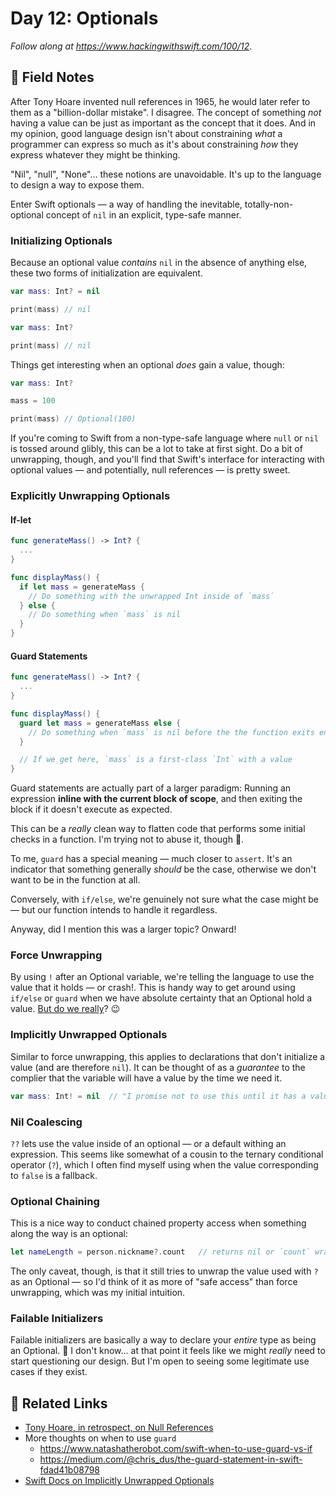 # Day 12: Optionals

_Follow along at https://www.hackingwithswift.com/100/12_.


## 📒 Field Notes

After Tony Hoare invented null references in 1965, he would later refer to them as a "billion-dollar mistake". I disagree. The concept of something _not_ having a value can be just as important as the concept that it does. And in my opinion, good language design isn't about constraining _what_ a programmer can express so much as it's about constraining _how_ they express whatever they might be thinking.

"Nil", "null", "None"... these notions are unavoidable. It's up to the language to design a way to expose them.

Enter Swift optionals &mdash; a way of handling the inevitable, totally-non-optional concept of `nil` in an explicit, type-safe manner.


### Initializing Optionals

Because an optional value _contains_ `nil` in the absence of anything else, these two forms of initialization are equivalent.

```swift
var mass: Int? = nil

print(mass) // nil
```

```swift
var mass: Int?

print(mass) // nil
```

Things get interesting when an optional _does_ gain a value, though:

```swift
var mass: Int?

mass = 100

print(mass) // Optional(100)
```

If you're coming to Swift from a non-type-safe language where `null` or `nil` is tossed around glibly, this can be a lot to take at first sight. Do a bit of unwrapping, though, and you'll find that Swift's interface for interacting with optional values &mdash; and potentially, null references &mdash; is pretty sweet.


### Explicitly Unwrapping Optionals

#### If-let

```swift
func generateMass() -> Int? {
  ...
}

func displayMass() {
  if let mass = generateMass {
    // Do something with the unwrapped Int inside of `mass`
  } else {
    // Do something when `mass` is nil
  }
}
```

#### Guard Statements

```swift
func generateMass() -> Int? {
  ...
}

func displayMass() {
  guard let mass = generateMass else {
    // Do something when `mass` is nil before the the function exits entirely
  }

  // If we get here, `mass` is a first-class `Int` with a value
}
```

Guard statements are actually part of a larger paradigm: Running an expression **inline with the current block of scope**, and then exiting the block if it doesn't execute as expected.

This can be a _really_ clean way to flatten code that performs some initial checks in a function. I'm trying not to abuse it, though 🙂.

To me, `guard` has a special meaning &mdash; much closer to `assert`. It's an indicator that something generally _should_ be the case, otherwise we don't want to be in the function at all.

Conversely, with `if/else`, we're genuinely not sure what the case might be &mdash; but our function intends to handle it regardless.

Anyway, did I mention this was a larger topic? Onward!


### Force Unwrapping

By using `!` after an Optional variable, we're telling the language to use the value that it holds &mdash; or crash!. This is handy way to get around using `if/else` or `guard` when we have absolute certainty that an Optional hold a value. [But do we really](https://www.youtube.com/watch?v=bCY9L3Xidoo)? 😉


### Implicitly Unwrapped Optionals

Similar to force unwrapping, this applies to declarations that don't initialize a value (and are therefore `nil`). It can be thought of as a _guarantee_ to the complier that the variable will have a value by the time we need it.

```swift
var mass: Int! = nil  // "I promise not to use this until it has a value."
```

### Nil Coalescing

`??` lets use the value inside of an optional &mdash; or a default withing an expression.
This seems like somewhat of a cousin to the ternary conditional operator (`?`), which I often find myself using when the value corresponding to `false` is a fallback.


### Optional Chaining

This is a nice way to conduct chained property access when something along the way is an optional:

```swift
let nameLength = person.nickname?.count   // returns nil or `count` wrapped in an Optional
```

The only caveat, though, is that it still tries to unwrap the value used with `?` as an Optional &mdash; so I'd think of it as more of "safe access" than force unwrapping, which was my initial intuition.


### Failable Initializers

Failable initializers are basically a way to declare your _entire_ type as being an Optional. 🤔 I don't know... at that point it feels like we might _really_ need to start questioning our design. But I'm open to seeing some legitimate use cases if they exist.


## 🔗 Related Links

- [Tony Hoare, in retrospect, on Null References](https://www.infoq.com/presentations/Null-References-The-Billion-Dollar-Mistake-Tony-Hoare)
- More thoughts on when to use `guard`
    - https://www.natashatherobot.com/swift-when-to-use-guard-vs-if
    - https://medium.com/@chris_dus/the-guard-statement-in-swift-fdad41b08798
- [Swift Docs on Implicitly Unwrapped Optionals](https://docs.swift.org/swift-book/LanguageGuide/TheBasics.html#ID334)
